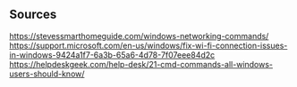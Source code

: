 

## Sources
https://stevessmarthomeguide.com/windows-networking-commands/
https://support.microsoft.com/en-us/windows/fix-wi-fi-connection-issues-in-windows-9424a1f7-6a3b-65a6-4d78-7f07eee84d2c
https://helpdeskgeek.com/help-desk/21-cmd-commands-all-windows-users-should-know/